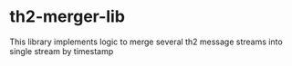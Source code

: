 # th2-merger-lib
This library implements logic to merge several th2 message streams into single stream by timestamp
